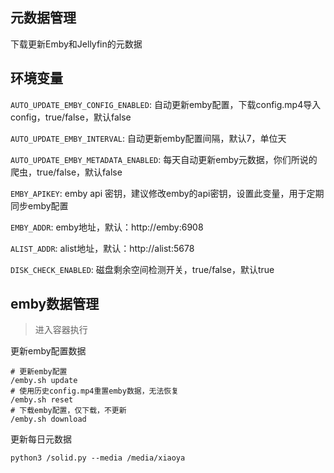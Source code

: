 ## 元数据管理

下载更新Emby和Jellyfin的元数据

## 环境变量

`AUTO_UPDATE_EMBY_CONFIG_ENABLED`: 自动更新emby配置，下载config.mp4导入config，true/false，默认false

`AUTO_UPDATE_EMBY_INTERVAL`: 自动更新emby配置间隔，默认7，单位天

`AUTO_UPDATE_EMBY_METADATA_ENABLED`: 每天自动更新emby元数据，你们所说的爬虫，true/false，默认false

`EMBY_APIKEY`: emby api 密钥，建议修改emby的api密钥，设置此变量，用于定期同步emby配置

`EMBY_ADDR`: emby地址，默认：http://emby:6908

`ALIST_ADDR`: alist地址，默认：http://alist:5678

`DISK_CHECK_ENABLED`: 磁盘剩余空间检测开关，true/false，默认true

## emby数据管理

> 进入容器执行

更新emby配置数据

```
# 更新emby配置
/emby.sh update
# 使用历史config.mp4重置emby数据，无法恢复
/emby.sh reset
# 下载emby配置，仅下载，不更新
/emby.sh download
```

更新每日元数据

```
python3 /solid.py --media /media/xiaoya
```